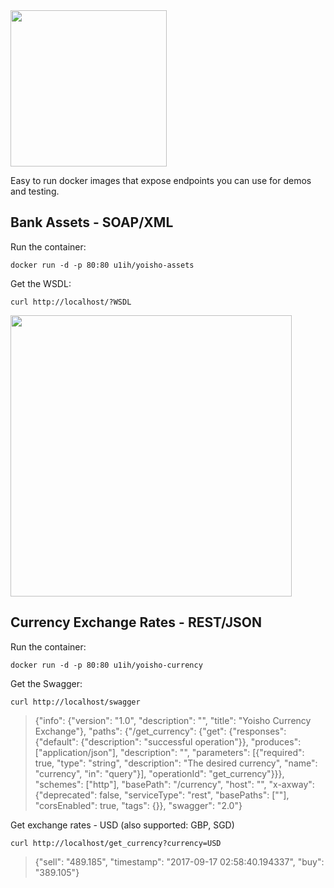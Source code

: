 <img src="https://raw.githubusercontent.com/u1i/yoisho/master/resources/yoisho-logo.png" width="250"/>

Easy to run docker images that expose endpoints you can use for demos and testing.

## Bank Assets - SOAP/XML

Run the container:

`docker run -d -p 80:80 u1ih/yoisho-assets`

Get the WSDL:

`curl http://localhost/?WSDL`

<img src="https://raw.githubusercontent.com/u1i/yoisho/master/resources/wsdl.png" width="450"/>


## Currency Exchange Rates - REST/JSON

Run the container:

`docker run -d -p 80:80 u1ih/yoisho-currency`

Get the Swagger:

`curl http://localhost/swagger`

> {"info": {"version": "1.0", "description": "", "title": "Yoisho Currency Exchange"}, "paths": {"/get_currency": {"get": {"responses": {"default": {"description": "successful operation"}}, "produces": ["application/json"], "description": "", "parameters": [{"required": true, "type": "string", "description": "The desired currency", "name": "currency", "in": "query"}], "operationId": "get_currency"}}}, "schemes": ["http"], "basePath": "/currency", "host": "", "x-axway": {"deprecated": false, "serviceType": "rest", "basePaths": [""], "corsEnabled": true, "tags": {}}, "swagger": "2.0"}

Get exchange rates - USD (also supported: GBP, SGD)

`curl http://localhost/get_currency?currency=USD`

> {"sell": "489.185", "timestamp": "2017-09-17 02:58:40.194337", "buy": "389.105"}